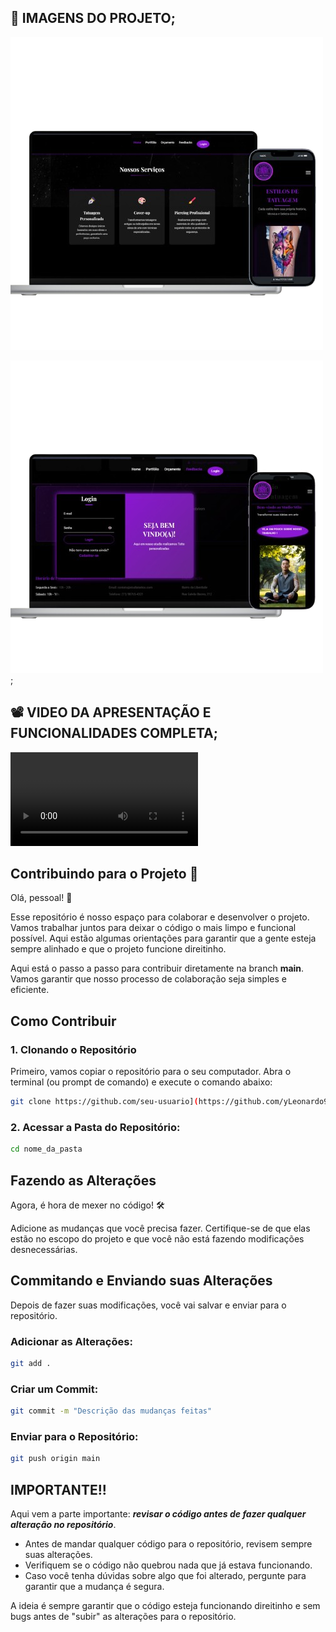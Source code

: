 ## 📸 IMAGENS DO PROJETO;

![Imagem do Projeto](.../../public/assets/images/mokup-1.png)

![imagem do projeto2](.../../public/assets/images/mokup-2.png);

## 📽️ VIDEO DA APRESENTAÇÃO E FUNCIONALIDADES COMPLETA;

![Video de Apresentação](.../../public/assets/images/apresentacao.mp4)


## Contribuindo para o Projeto 🚀

Olá, pessoal! 👋

Esse repositório é nosso espaço para colaborar e desenvolver o projeto. Vamos trabalhar juntos para deixar o código o mais limpo e funcional possível. Aqui estão algumas orientações para garantir que a gente esteja sempre alinhado e que o projeto funcione direitinho.

Aqui está o passo a passo para contribuir diretamente na branch **main**. Vamos garantir que nosso processo de colaboração seja simples e eficiente.

## Como Contribuir

### 1. Clonando o Repositório

Primeiro, vamos copiar o repositório para o seu computador. Abra o terminal (ou prompt de comando) e execute o comando abaixo:

```bash
git clone https://github.com/seu-usuario](https://github.com/yLeonardo99/Projeto-Integrador-Modelagem-de-Sistema-de-Software.git nome_da_pasta
```

### 2. Acessar a Pasta do Repositório:

```bash
cd nome_da_pasta
```

## Fazendo as Alterações

Agora, é hora de mexer no código! 🛠️

Adicione as mudanças que você precisa fazer. Certifique-se de que elas estão no escopo do projeto e que você não está fazendo modificações desnecessárias.

## Commitando e Enviando suas Alterações

Depois de fazer suas modificações, você vai salvar e enviar para o repositório.

### Adicionar as Alterações:

```bash
git add .
```

### Criar um Commit:

```bash
git commit -m "Descrição das mudanças feitas"
```

### Enviar para o Repositório:

```bash
git push origin main
````
## IMPORTANTE!!

Aqui vem a parte importante: ***revisar o código antes de fazer qualquer alteração no repositório***.

  - Antes de mandar qualquer código para o repositório, revisem sempre suas alterações.
  - Verifiquem se o código não quebrou nada que já estava funcionando.
  - Caso você tenha dúvidas sobre algo que foi alterado, pergunte para garantir que a mudança é segura.

A ideia é sempre garantir que o código esteja funcionando direitinho e sem bugs antes de "subir" as alterações para o repositório.

